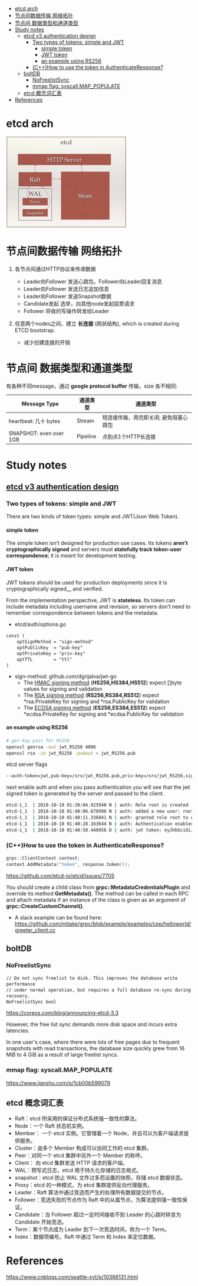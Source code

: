 <!-- MarkdownTOC -->

- [etcd arch](#etcd-arch)
- [节点间数据传输 网络拓扑](#%E8%8A%82%E7%82%B9%E9%97%B4%E6%95%B0%E6%8D%AE%E4%BC%A0%E8%BE%93-%E7%BD%91%E7%BB%9C%E6%8B%93%E6%89%91)
- [节点间 数据类型和通道类型](#%E8%8A%82%E7%82%B9%E9%97%B4-%E6%95%B0%E6%8D%AE%E7%B1%BB%E5%9E%8B%E5%92%8C%E9%80%9A%E9%81%93%E7%B1%BB%E5%9E%8B)
- [Study notes](#study-notes)
  - [etcd v3 authentication design](#etcd-v3-authentication-design)
    - [Two types of tokens: simple and JWT](#two-types-of-tokens-simple-and-jwt)
      - [simple token](#simple-token)
      - [JWT token](#jwt-token)
      - [an example using RS256](#an-example-using-rs256)
    - [\(C++\)How to use the token in AuthenticateResponse?](#chow-to-use-the-token-in-authenticateresponse)
  - [boltDB](#boltdb)
    - [NoFreelistSync](#nofreelistsync)
    - [mmap flag: syscall.MAP_POPULATE](#mmap-flag-syscallmap_populate)
  - [etcd 概念词汇表](#etcd-%E6%A6%82%E5%BF%B5%E8%AF%8D%E6%B1%87%E8%A1%A8)
- [References](#references)

<!-- /MarkdownTOC -->

# etcd arch

![etcd arch](../../images/2019/etcd_arch.png)

# 节点间数据传输 网络拓扑

1. 各节点间通过HTTP协议来传递数据
	* Leader向Follower 发送心跳包，Follower向Leader回复消息
	* Leader向Follower 发送日志追加信息
	* Leader向Follower 发送Snapshot数据
	* Candidate发起 选举，向其他node发起投票请求
	* Follower 将收的写操作转发给Leader

2. 任意两个nodes之间，建立 __长连接__ (网状结构), which is created during ETCD bootstrap. 
	* 减少创建连接的开销

# 节点间 数据类型和通道类型
有各种不同message，通过 __google protocol buffer__ 传输，size 各不相同:

| Message Type | 通道类型  | 通道类型 |
| ------------ | ------- |-------- |
| heartbeat: 几十 bytes | Stream   | 短连接传输，用完即关闭; 避免阻塞心跳包 |
| SNAPSHOT: even over 1GB | Pipeline | 点到点1个HTTP长连接 |

# Study notes

## [etcd v3 authentication design](https://etcd.io/docs/v3.3.12/learning/auth_design/)

### Two types of tokens: simple and JWT
There are two kinds of token types: simple and JWT(Json Web Token). 

#### simple token

The simple token isn’t designed for production use cases. Its tokens __aren’t cryptographically signed__ and servers must __statefully track token-user correspondence__; it is meant for development testing.

#### JWT token

JWT tokens should be used for production deployments since it is cryptographically signed__ and verified.

From the implementation perspective, JWT is __stateless__. Its token can include metadata including username and revision, so servers don’t need to remember correspondence between tokens and the metadata.

* etcd/auth/options.go

```golang
const (
	optSignMethod = "sign-method"
	optPublicKey  = "pub-key"
	optPrivateKey = "priv-key"
	optTTL        = "ttl"
)
```

* sign-method: github.com/dgrijalva/jwt-go
  * The [HMAC signing method](https://godoc.org/github.com/dgrijalva/jwt-go#SigningMethodHMAC) (__HS256,HS384,HS512__) expect []byte values for signing and validation
  * The [RSA signing method](https://godoc.org/github.com/dgrijalva/jwt-go#SigningMethodRSA) (__RS256,RS384,RS512__) expect \*rsa.PrivateKey for signing and \*rsa.PublicKey for validation
  * The [ECDSA signing method](https://godoc.org/github.com/dgrijalva/jwt-go#SigningMethodECDSA) (__ES256,ES384,ES512__) expect \*ecdsa.PrivateKey for signing and \*ecdsa.PublicKey for validation

#### an example using RS256

```sh
# gen key pair for RS256
openssl genrsa -out jwt_RS256 4096
openssl rsa -in jwt_RS256 -pubout > jwt_RS256.pub
```

etcd server flags

```sh
--auth-token=jwt,pub-key=/srv/jwt_RS256.pub,priv-key=/srv/jwt_RS256,sign-method=RS256
```

next enable auth and when you pass authentication you will see that the jwt signed token is generated by the server and passed to the client.

```sh
etcd-1_1  | 2018-10-10 01:38:04.925940 N | auth: Role root is created
etcd-1_1  | 2018-10-10 01:40:06.678996 N | auth: added a new user: root
etcd-1_1  | 2018-10-10 01:40:11.336841 N | auth: granted role root to user root
etcd-1_1  | 2018-10-10 01:40:28.163644 N | auth: Authentication enabled
etcd-1_1  | 2018-10-10 01:40:50.448956 D | auth: jwt token: eyJhbGciOiJSUzI1NiIsInR5cCI6IkpXVCJ9.eyJyZXZpc2lvbiI6NCwidXNlcm5hbWUiOiJyb290In0.TLPHFHP5VnVos6kfndcok-1nrKAWxlH_uSEiadNJUr8lc3MwjdN ...
```
### (C++)How to use the token in AuthenticateResponse?

```cpp
grpc::ClientContext context;
context.AddMetadata("token", response.token());
```

https://github.com/etcd-io/etcd/issues/7705


You should create a child class from __grpc::MetadataCredentialsPlugin__ and override its method __GetMetadata()__. The method can be called in each RPC and attach metadata if an instance of the class is given as an argument of __grpc::CreateCustomChannel()__.

* A slack example can be found here:
https://github.com/mitake/grpc/blob/example/examples/cpp/helloworld/greeter_client.cc


## boltDB

### NoFreelistSync

```golang
// Do not sync freelist to disk. This improves the database write performance
// under normal operation, but requires a full database re-sync during recovery.
NoFreelistSync bool

```

https://coreos.com/blog/announcing-etcd-3.3

However, the free list sync demands more disk space and incurs extra latencies.

In one user's case, where there were lots of free pages due to frequent snapshots with read transactions, the database size quickly grew from 16 MiB to 4 GiB as a result of large freelist syncs.

### mmap flag: syscall.MAP_POPULATE

https://www.jianshu.com/p/1cb00b599079

## etcd 概念词汇表
* Raft：etcd 所采用的保证分布式系统强一致性的算法。
* Node：一个 Raft 状态机实例。
* Member： 一个 etcd 实例。它管理着一个 Node，并且可以为客户端请求提供服务。
* Cluster：由多个 Member 构成可以协同工作的 etcd 集群。
* Peer：对同一个 etcd 集群中另外一个 Member 的称呼。
* Client： 向 etcd 集群发送 HTTP 请求的客户端。
* WAL：预写式日志，etcd 用于持久化存储的日志格式。
* snapshot：etcd 防止 WAL 文件过多而设置的快照，存储 etcd 数据状态。
* Proxy：etcd 的一种模式，为 etcd 集群提供反向代理服务。
* Leader：Raft 算法中通过竞选而产生的处理所有数据提交的节点。
* Follower：竞选失败的节点作为 Raft 中的从属节点，为算法提供强一致性保证。
* Candidate：当 Follower 超过一定时间接收不到 Leader 的心跳时转变为 Candidate 开始竞选。
* Term：某个节点成为 Leader 到下一次竞选时间，称为一个 Term。
* Index：数据项编号。Raft 中通过 Term 和 Index 来定位数据。

# References

https://www.cnblogs.com/seattle-xyt/p/10366131.html
